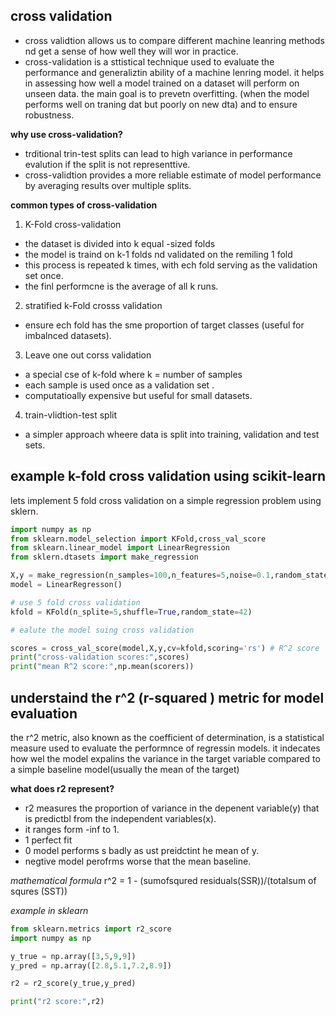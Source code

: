 ## cross validation
- cross validtion allows us to compare different machine leanring methods nd get a sense of how well they will wor in practice. 
- cross-validation is a sttistical technique used to evaluate the performance and generaliztin ability of a machine lenring model. it helps in assessing how well a model trained on a dataset will perform on unseen data. the main goal is to prevetn overfitting. (when the model performs well on traning dat but poorly on new dta) and to ensure robustness. 

**why use cross-validation?**
- trditional trin-test splits can lead to high variance in performance evalution if the split is not representtive. 
- cross-validtion provides a more reliable estimate of model performance by averaging results over multiple splits. 

**common types of cross-validation**
1. K-Fold cross-validation
- the dataset is divided into k equal -sized folds
- the model is traind on k-1 folds nd validated on the remiling 1 fold 
- this process is repeated k times, with ech fold serving as the validation set once. 
- the finl performcne is the average of all k runs. 
2. stratified k-Fold crosss validation 
- ensure ech fold has the sme proportion of target classes (useful for imbalnced datasets).

3. Leave one out corss validation 
-  a special cse of k-fold where k = number of samples
- each sample is used once as a validation set . 
- computatioally expensive but useful for small datasets. 

4. train-vlidtion-test split
- a simpler approach wheere data is split into training, validation and test sets. 

## example k-fold cross validation using scikit-learn

lets implement 5 fold cross validation on a simple regression problem using sklern. 

```py
import numpy as np 
from sklearn.model_selection import KFold,cross_val_score
from sklearn.linear_model import LinearRegression 
from sklern.dtasets import make_regression 

X,y = make_regression(n_samples=100,n_features=5,noise=0.1,random_state=42)
model = LinearRegresson()

# use 5 fold cross validation 
kfold = KFold(n_splite=5,shuffle=True,random_state=42)

# ealute the model suing cross validation 

scores = cross_val_score(model,X,y,cv=kfold,scoring='rs') # R^2 score 
print("cross-validation scores:",scores)
print("mean R^2 score:",np.mean(scorers))


```

## understaind the r^2 (r-squared ) metric for model evaluation 
the r^2 metric, also known as the coefficient of determination, is a statistical measure used to evaluate the performnce of regressin models. it indecates how wel the model expalins the variance in the target variable compared to a simple baseline model(usually the mean of the target)

**what does r2 represent?**
- r2 measures the proportion of variance in the depenent variable(y) that is predictbl from the independent variables(x).
- it ranges form -inf to 1. 
- 1 perfect fit 
- 0 model performs s badly as ust preidctint he mean of y. 
- negtive model perofrms worse that the mean baseline.

*mathematical formula*
r^2 = 1 - (sumofsqured residuals(SSR))/(totalsum of squres (SST))

*example in sklearn*
```py
from sklearn.metrics import r2_score 
import numpy as np 

y_true = np.array([3,5,9,9])
y_pred = np.array([2.8,5.1,7.2,8.9])

r2 = r2_score(y_true,y_pred)

print("r2 score:",r2)
